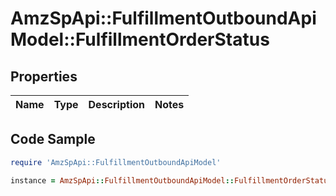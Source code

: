 # AmzSpApi::FulfillmentOutboundApiModel::FulfillmentOrderStatus

## Properties

Name | Type | Description | Notes
------------ | ------------- | ------------- | -------------

## Code Sample

```ruby
require 'AmzSpApi::FulfillmentOutboundApiModel'

instance = AmzSpApi::FulfillmentOutboundApiModel::FulfillmentOrderStatus.new()
```


